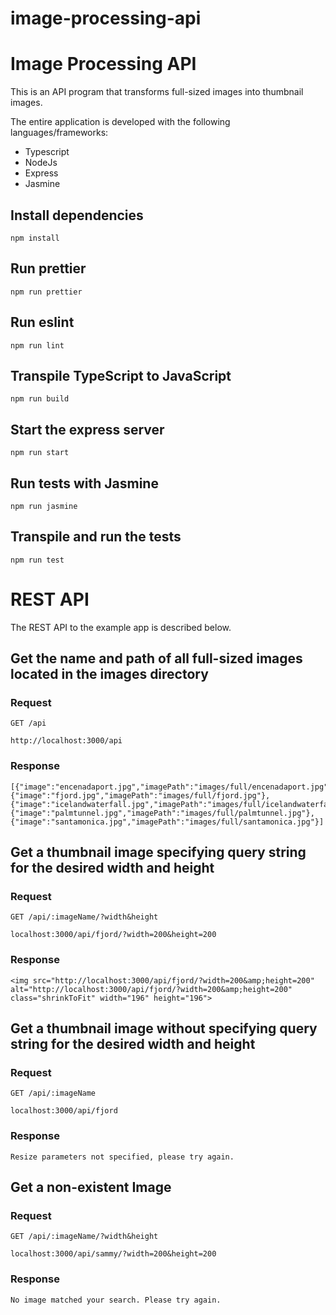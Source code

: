 # image-processing-api

# Image Processing API

This is an API program that transforms full-sized images into thumbnail images.

The entire application is developed with the following languages/frameworks:
  - Typescript
  - NodeJs
  - Express
  - Jasmine

## Install dependencies 

    npm install

## Run prettier

    npm run prettier

## Run eslint

    npm run lint

## Transpile TypeScript to JavaScript

    npm run build

## Start the express server

    npm run start

## Run tests with Jasmine

    npm run jasmine

## Transpile and run the tests

    npm run test

# REST API

The REST API to the example app is described below.

## Get the name and path of all full-sized images located in the images directory

### Request

`GET /api`

    http://localhost:3000/api

### Response

    [{"image":"encenadaport.jpg","imagePath":"images/full/encenadaport.jpg"},{"image":"fjord.jpg","imagePath":"images/full/fjord.jpg"},{"image":"icelandwaterfall.jpg","imagePath":"images/full/icelandwaterfall.jpg"},{"image":"palmtunnel.jpg","imagePath":"images/full/palmtunnel.jpg"},{"image":"santamonica.jpg","imagePath":"images/full/santamonica.jpg"}]


## Get a thumbnail image specifying query string for the desired width and height

### Request

`GET /api/:imageName/?width&height`

    localhost:3000/api/fjord/?width=200&height=200

### Response

    <img src="http://localhost:3000/api/fjord/?width=200&amp;height=200" alt="http://localhost:3000/api/fjord/?width=200&amp;height=200" class="shrinkToFit" width="196" height="196">

## Get a thumbnail image without specifying query string for the desired width and height

### Request

`GET /api/:imageName`

    localhost:3000/api/fjord

### Response

    Resize parameters not specified, please try again.

## Get a non-existent Image

### Request

`GET /api/:imageName/?width&height`

    localhost:3000/api/sammy/?width=200&height=200

### Response

    No image matched your search. Please try again.
